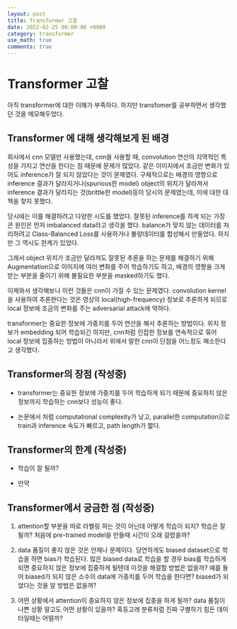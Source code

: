 ```yaml
---
layout: post
title: Transformer 고찰
date: 2022-02-25 00:00:00 +0900
category: transformer
use_math: true
comments: true
---
```

# Transformer 고찰

아직 transformer에 대한 이해가 부족하다. 하지만 transfomer를 공부하면서 생각했던 것을 메모해두었다.

## Transformer 에 대해 생각해보게 된 배경

회사에서 cnn 모델만 사용했는데, cnn을 사용할 때, convolution 연산의 지역적인 특성을 가지고 연산을 한다는 점 때문에 문제가 많았다. 같은 이미지에서 조금만 변화가 있어도 inference가 잘 되지 않았다는 것이 문제였다. 구체적으로는 배경의 영향으로 inference 결과가 달라지거나(spurious한 model) object의 위치가 달라져서 inference 결과가 달라지는 것(brittle한 model)등이 당시의 문제였는데, 이에 대한 대책을 찾지 못했다. 
 
당시에는 이를 해결하려고 다양한 시도를 했었다. 잘못된 inference를 하게 되는 가장 큰 원인은 먼저 imbalanced data라고 생각을 했다. balance가 맞지 않는 데이터를 처리하려고 Class-Balanced Loss를 사용하거나 불량데이터를 합성해서 만들었다. 하지만 그 역시도 한계가 있었다.

그래서 object 위치가 조금만 달라져도 잘못된 추론을 하는 문제를 해결하기 위해 Augmentation으로 이미지에 여러 변화를 주어 학습하기도 하고, 배경의 영향을 크게 받는 부분을 줄이기 위해 불필요한 부분을 masked하기도 했다.

이제와서 생각해보니 이런 것들은 cnn이 가질 수 있는 문제였다. convolution kernel을 사용하여 추론한다는 것은 영상의 local(high-frequency) 정보로 추론하게 되므로 local 정보에 조금의 변화를 주는 adversarial attack에 약하다. 

transformer는 중요한 정보에 가중치를 두어 연산을 해서 추론하는 방법이다. 위치 정보가 embedding 되어 학습되긴 하지만, cnn처럼 인접한 정보를 연속적으로 묶어 local 정보에 집중하는 방법이 아니라서 위에서 말한 cnn이 단점을 어느정도 해소한다고 생각했다. 

## Transformer의 장점 (작성중)

- transformer는 중요한 정보에 가중치를 두어 학습하게 되기 때문에 중요하지 않은 정보까지 학습하는 cnn보다 성능이 좋다.

- 논문에서 처럼 computational complexity가 낮고, parallel한 computation으로 train과 inference 속도가 빠르고, path length가 짧다.

## Transformer의 한계 (작성중)

- 학습이 잘 될까?

- 만약 

## Transformer에서 궁금한 점 (작성중)

1. attention할 부분을 따로 라벨링 하는 것이 아닌데 어떻게 학습이 되지? 학습은 잘 될까? 처음에 pre-trained model을 만들때 시간이 오래 걸렸을까?

2. data 품질이 좋지 않은 것은 언제나 문제이다. 당연하게도 biased dataset으로 학습을 하면 bias가 학습된다. 많은 biased data로 학습을 할 경우 bias를 학습하게 되면 중요하지 않은 정보에 집중하게 될텐데 이것을 해결할 방법은 없을까? 예를 들어 biased가 되지 않은 소수의 data에 가중치를 두어 학습을 한다면? biased가 되었다는 것을 알 방법은 없을까?

3. 어떤 상황에서 attention이 중요하지 않은 정보에 집중을 하게 될까? data 품질이 나쁜 상황 말고도 어떤 상황이 있을까? 혹등고래 분류처럼 진짜 구별하기 힘든 데이터일때는 어떨까?